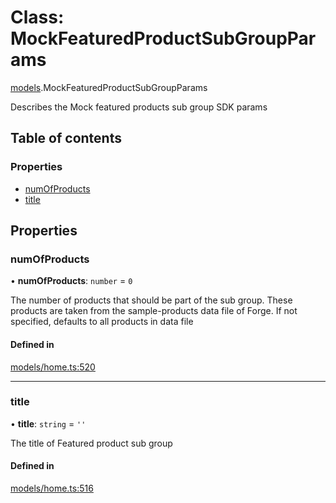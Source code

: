 # Class: MockFeaturedProductSubGroupParams

[models](../wiki/models).MockFeaturedProductSubGroupParams

Describes the Mock featured products sub group SDK params

## Table of contents

### Properties

- [numOfProducts](../wiki/models.MockFeaturedProductSubGroupParams#numofproducts)
- [title](../wiki/models.MockFeaturedProductSubGroupParams#title)

## Properties

### numOfProducts

• **numOfProducts**: `number` = `0`

The number of products that should be part of the sub group. These products are taken from the sample-products data file of Forge. If not specified, defaults to all products in data file

#### Defined in

[models/home.ts:520](https://gitlab.com/baliganikhil/blackmirror-sdk/-/blob/349365c/src/models/home.ts#L520)

___

### title

• **title**: `string` = `''`

The title of Featured product sub group

#### Defined in

[models/home.ts:516](https://gitlab.com/baliganikhil/blackmirror-sdk/-/blob/349365c/src/models/home.ts#L516)
